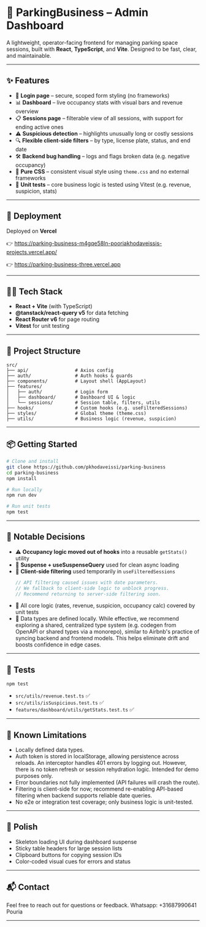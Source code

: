 # 🚗 ParkingBusiness – Admin Dashboard

A lightweight, operator-facing frontend for managing parking space sessions, built with **React**, **TypeScript**, and **Vite**. Designed to be fast, clear, and maintainable.

---

## ✨ Features

- 🔐 **Login page** – secure, scoped form styling (no frameworks)
- 📊 **Dashboard** – live occupancy stats with visual bars and revenue overview
- 📋 **Sessions page** – filterable view of all sessions, with support for ending active ones
- ⚠️ **Suspicious detection** – highlights unusually long or costly sessions
- 🔍 **Flexible client-side filters** – by type, license plate, status, and end date
- 🛠️ **Backend bug handling** – logs and flags broken data (e.g. negative occupancy)
- 💅 **Pure CSS** – consistent visual style using `theme.css` and no external frameworks
- 🧪 **Unit tests** – core business logic is tested using Vitest (e.g. revenue, suspicion, stats)

---

## 🚀 Deployment

Deployed on **Vercel**

👉 https://parking-business-m4gqe58ln-pooriakhodaveissis-projects.vercel.app/

👉 https://parking-business-three.vercel.app

---

## 🧑‍💻 Tech Stack

- **React + Vite** (with TypeScript)
- **@tanstack/react-query v5** for data fetching
- **React Router v6** for page routing
- **Vitest** for unit testing

---

## 📂 Project Structure

```
src/
├── api/                 # Axios config
├── auth/                # Auth hooks & guards
├── components/          # Layout shell (AppLayout)
├── features/
│   ├── auth/            # Login form
│   ├── dashboard/       # Dashboard UI & logic
│   └── sessions/        # Session table, filters, utils
├── hooks/               # Custom hooks (e.g. useFilteredSessions)
├── styles/              # Global theme (theme.css)
├── utils/               # Business logic (revenue, suspicion)
```

---

## 📦 Getting Started

```bash
# Clone and install
git clone https://github.com/pkhodaveissi/parking-business
cd parking-business
npm install

# Run locally
npm run dev

# Run unit tests
npm test
```

---

## 🧠 Notable Decisions

- ⚠️ **Occupancy logic moved out of hooks** into a reusable `getStats()` utility
- 💬 **Suspense + useSuspenseQuery** used for clean async loading
- 📌 **Client-side filtering** used temporarily in `useFilteredSessions`
  ```ts
  // API filtering caused issues with date parameters.
  // We fallback to client-side logic to unblock progress.
  // Recommend returning to server-side filtering soon.
  ```
- 🧪 All core logic (rates, revenue, suspicion, occupancy calc) covered by unit tests
- 📗 Data types are defined locally. While effective, we recommend exploring a
shared, centralized type system (e.g. codegen from OpenAPI or shared types via a monorepo),
similar to Airbnb's practice of syncing backend and frontend models. This helps eliminate
drift and boosts confidence in edge cases.

---

## 🧪 Tests

```bash
npm test
```

- `src/utils/revenue.test.ts` ✅
- `src/utils/isSuspicious.test.ts` ✅
- `features/dashboard/utils/getStats.test.ts` ✅

---

## 🤔 Known Limitations

- Locally defined data types.
- Auth token is stored in localStorage, allowing persistence across reloads. An interceptor handles 401 errors by logging out. However, there is no token refresh or session rehydration logic. Intended for demo purposes only.
- Error boundaries not fully implemented (API failures will crash the route).
- Filtering is client-side for now; recommend re-enabling API-based filtering when backend supports reliable date queries.
- No e2e or integration test coverage; only business logic is unit-tested.

---

## 🧼 Polish

- Skeleton loading UI during dashboard suspense
- Sticky table headers for large session lists
- Clipboard buttons for copying session IDs
- Color-coded visual cues for errors and status

---

## 📬 Contact

Feel free to reach out for questions or feedback.
Whatsapp: +31687990641 Pouria

---

